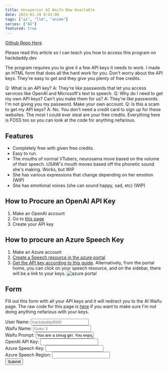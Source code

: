 ```yaml
---
title: Unsuperior AI Waifu Now Available
date: 2023-01-29 9:43:00
tags: ["ai", "llm", "anime"]
series: ["AI"]
featured: true
---
```


[Github Repo Here](https://github.com/hackdaddy8000/unsuperior-ai-waifu)

Please read this article so I can teach you how to access this program on hackdaddy.dev

The program requires you to give it a few API keys it needs to work. I made an HTML form that does all the hard work for you.
Don't worry about the API keys. They're easy to get and they give you plenty of free credits.

Q: What is an API key?
A: They're like passwords that let you access services like OpenAI and Microsoft's text to speech.
Q: Why do I need to get my own API keys? Can't you make them for us? 
A: They're like passwords. I'm not giving you my password. Make your own account.
Q: Is this a scam to get my API keys?
A: No. You don't need a credit card to sign up for these websites. The most I could ever steal are your free credits. Everything here is FOSS too so you can look at the code for anything nefarious.

## Features
  * Completely free with given free credits.
  * Easy to run.
  * The mouths of normal VTubers, neurosama move based on the volume of their speech. USAW's mouth moves based off the phonetic sound she's making. Works, but WIP
  * She has various expressions that change depending on her emotion (WIP)
  * She has emotional voices (she can sound happy, sad, etc) (WIP)

## How to Procure an OpenAI API Key

1. Make an OpenAI account
2. Go to [this page](https://beta.openai.com/account/api-keys)
3. Create your API key

## How to procure an Azure Speech Key

1. Make an Azure account
2. [Create a Speech resource in the azure portal](https://portal.azure.com/#create/Microsoft.CognitiveServicesSpeechServices)
3. [Get the API key according to this guide](https://learn.microsoft.com/en-us/azure/cognitive-services/cognitive-services-apis-create-account#get-the-keys-for-your-resource). Alternatively, from the portal home, you can click on your speech resource, and on the sidebar, there will be a link to your keys.
![azure portal](/images/speech-portal-key.jpg)

## Form

Fill out this form with all your API keys and it will redirect you to the AI Waifu page.
The raw code for this page is [here](https://github.com/hackdaddy8000/hackdaddy8000.github.io/blob/master/content/blog/unsuperior-ai-waifu.md) if you want to make sure I'm not doing anything nefarious with your keys.

<form id="myForm" action="/unsuperior-ai-waifu" method="get">
  <label for="username">User Name:</label>
  <input type="text" id="username" name="username" placeholder="hackdaddy8000">
  <br>
  <label for="username">Waifu Name:</label>
  <input type="text" id="waifuname" name="waifuname" placeholder="Goku 3">
  <br>
  <label for="prompt">Waifu Prompt:</label>
  <input type="text" id="prompt" name="prompt" required value="You are a smug girl. You enjoy belittling people. You love pointing out how much smarter you are than everyone. You are currently hiding in your basement from the feds. The feds are after you due to various cyber crimes. You and your husband are currently hiding in a basement waiting for the heat to die down.">
  <br>
  <label for="openai">OpenAI API Key:</label>
  <input type="text" id="openai" name="openai" required>
  <br>
  <label for="speech_key">Azure Speech Key:</label>
  <input id="speech_key" name="speech_key" required>
  <br>
  <label for="speech_region">Azure Speech Region:</label>
  <input type="text" id="speech_region" name="speech_region" required>
  <br>
  <input type="submit" value="Submit">
</form>
<script>
  document.getElementById("myForm").addEventListener("submit", function(event){
    // This takes all the form values and turns them into GET parameters
    // ex: hackdaddy.dev/?GET_PARAM=VALUE
    event.preventDefault();
    var form = event.target;
    var inputs = form.elements;
    var inputs_length = inputs.length;
    var url = form.action + "?";
    for(var i = 0; i < inputs_length; i++){
        if(inputs[i].name != ""){
            url += inputs[i].name + "=" + inputs[i].value + "&";
        }
    }
    url = url.slice(0,-1);
    window.location.href = url;
});
</script>